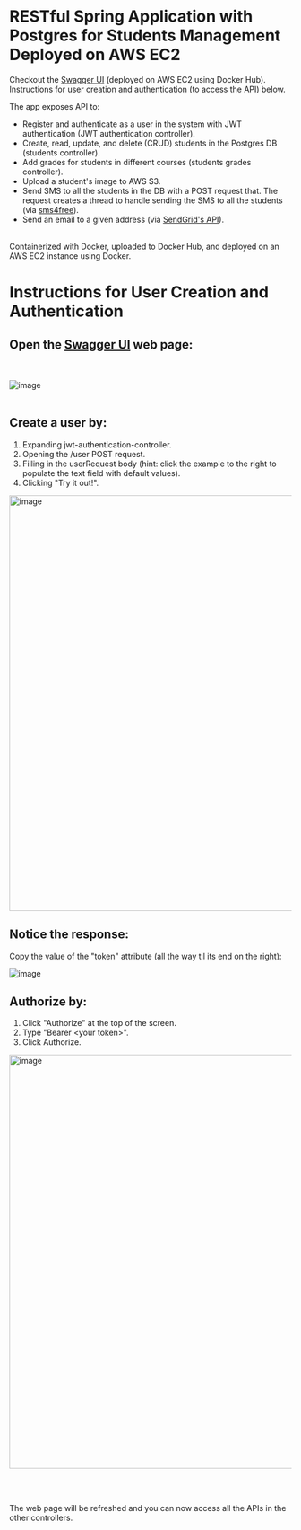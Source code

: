 # RESTful Spring Application with Postgres for Students Management Deployed on AWS EC2

Checkout the [Swagger UI](http://ec2-35-159-175-214.eu-central-1.compute.amazonaws.com:8080/swagger-ui.html) (deployed on AWS EC2 using Docker Hub).<br>
Instructions for user creation and authentication (to access the API) below.

The app exposes API to:
- Register and authenticate as a user in the system with JWT authentication (JWT authentication controller).
- Create, read, update, and delete (CRUD) students in the Postgres DB (students controller).
- Add grades for students in different courses (students grades controller).
- Upload a student's image to AWS S3.
- Send SMS to all the students in the DB with a POST request that. The request creates a thread to handle sending the SMS to all the students (via [sms4free](https://www.sms4free.co.il/)).
- Send an email to a given address (via [SendGrid's API](https://app.sendgrid.com/guide/integrate/langs/java)).
<br>
Containerized with Docker, uploaded to Docker Hub, and deployed on an AWS EC2 instance using Docker.

# Instructions for User Creation and Authentication
## Open the [Swagger UI](http://ec2-35-159-175-214.eu-central-1.compute.amazonaws.com:8080/swagger-ui.html) web page:
<br><br>
![image](https://github.com/roeishc/basic-spring/assets/95538414/5a830e1b-5089-45e1-8543-b0c8403ff012)
<br><br>
## Create a user by:
1. Expanding jwt-authentication-controller.
2. Opening the /user POST request.
3. Filling in the userRequest body (hint: click the example to the right to populate the text field with default values).
4. Clicking "Try it out!".

<img width="740" alt="image" src="https://github.com/roeishc/basic-spring/assets/95538414/d371a2b9-3703-4a3f-9203-a00f26483d90">

## Notice the response:
Copy the value of the "token" attribute (all the way til its end on the right):

![image](https://github.com/roeishc/basic-spring/assets/95538414/870599f5-7e20-4132-9639-5ee52ef213b5)

## Authorize by:
1. Click "Authorize" at the top of the screen.
2. Type "Bearer \<your token\>".
3. Click Authorize.

<img width="737" alt="image" src="https://github.com/roeishc/basic-spring/assets/95538414/fe47ae37-5660-4322-90da-c90568183355">

<br><br>

The web page will be refreshed and you can now access all the APIs in the other controllers.
